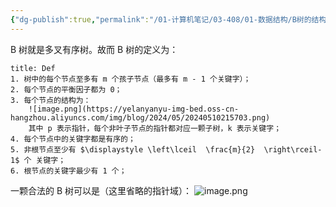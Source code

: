 ```yaml
---
{"dg-publish":true,"permalink":"/01-计算机笔记/03-408/01-数据结构/B树的结构/","tags":["personal/blog","algorithm/数据结构/有序表","algorithm/数据结构/有序表/平衡树/B树"]}
---
```


B 树就是多叉有序树。故而 B 树的定义为：
```ad-note
title: Def
1. 树中的每个节点至多有 m 个孩子节点（最多有 m - 1 个关键字）；
2. 每个节点的平衡因子都为 0；
3. 每个节点的结构为：
	![image.png](https://yelanyanyu-img-bed.oss-cn-hangzhou.aliyuncs.com/img/blog/2024/05/20240510215703.png)
	其中 p 表示指针，每个非叶子节点的指针都对应一颗子树，k 表示关键字；
4. 每个节点中的关键字都是有序的；
5. 非根节点至少有 $\displaystyle \left\lceil  \frac{m}{2}  \right\rceil-1$ 个 关键字；
6. 根节点的关键字最少有 1 个；
```


一颗合法的 B 树可以是（这里省略的指针域）：
![image.png](https://yelanyanyu-img-bed.oss-cn-hangzhou.aliyuncs.com/img/blog/2024/05/20240510220043.png)


